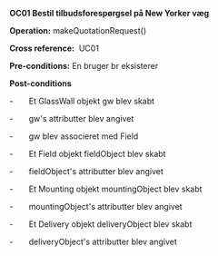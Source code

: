 **OC01 Bestil tilbudsforespørgsel på New Yorker væg**

**Operation:** makeQuotationRequest()

**Cross reference:**  UC01

**Pre-conditions:** En bruger br eksisterer

**Post-conditions**

-       Et GlassWall objekt gw blev skabt

-       gw's attributter blev angivet

-       gw blev associeret med Field

-       Et Field objekt fieldObject blev skabt

-       fieldObject's attributter blev angivet

-       Et Mounting objekt mountingObject blev skabt

-       mountingObject's attributter blev angivet

-       Et Delivery objekt deliveryObject blev skabt

-       deliveryObject's attributter blev angivet
